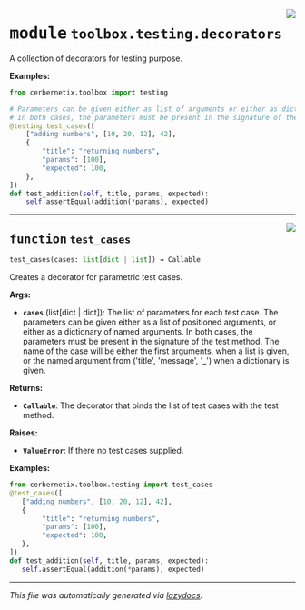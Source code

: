 <!-- markdownlint-disable -->

<a href="../src/cerbernetix/toolbox/testing/decorators.py#L0"><img align="right" style="float:right;" src="https://img.shields.io/badge/-source-cccccc?style=flat-square"></a>

# <kbd>module</kbd> `toolbox.testing.decorators`
A collection of decorators for testing purpose. 



**Examples:**
 ```python
from cerbernetix.toolbox import testing

# Parameters can be given either as list of arguments or either as dictionaries.
# In both cases, the parameters must be present in the signature of the test method.
@testing.test_cases([
     ["adding numbers", [10, 20, 12], 42],
     {
         "title": "returning numbers",
         "params": [100],
         "expected": 100,
     },
])
def test_addition(self, title, params, expected):
     self.assertEqual(addition(*params), expected)
``` 


---

<a href="../src/cerbernetix/toolbox/testing/decorators.py#L25"><img align="right" style="float:right;" src="https://img.shields.io/badge/-source-cccccc?style=flat-square"></a>

## <kbd>function</kbd> `test_cases`

```python
test_cases(cases: list[dict | list]) → Callable
```

Creates a decorator for parametric test cases. 



**Args:**
 
 - <b>`cases`</b> (list[dict | dict]):  The list of parameters for each test case. The parameters can be given either as a list of positioned arguments, or either as a dictionary of named arguments. In both cases, the parameters must be present in the signature of the test method. The name of the case will be either the first arguments, when a list is given, or the named argument from ('title', 'message', '_') when a dictionary is given. 



**Returns:**
 
 - <b>`Callable`</b>:  The decorator that binds the list of test cases with the test method. 



**Raises:**
 
 - <b>`ValueError`</b>:  If there no test cases supplied. 



**Examples:**
 ```python
from cerbernetix.toolbox.testing import test_cases
@test_cases([
    ["adding numbers", [10, 20, 12], 42],
    {
         "title": "returning numbers",
         "params": [100],
         "expected": 100,
    },
])
def test_addition(self, title, params, expected):
    self.assertEqual(addition(*params), expected)
``` 




---

_This file was automatically generated via [lazydocs](https://github.com/ml-tooling/lazydocs)._

